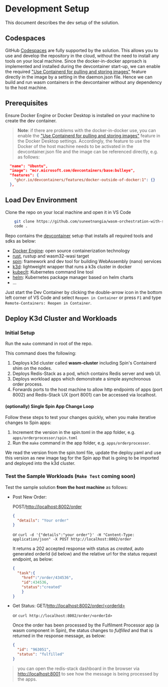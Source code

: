 # Development Setup

This document describes the dev setup of the solution.

## Codespaces

GitHub [Codespaces](https://docs.github.com/en/codespaces/overview) are fully supported by the solution.
This allows you to use and develop the repository in the cloud, without the need to install any tools on your local machine.
Since the docker-in-docker approach is implemented and installed during the devcontainer start-up, we can enable the required ["Use Containerd for pulling and storing images"](https://docs.docker.com/desktop/containerd/) feature directly in the image by a setting in the daemon.json file. Hence we can build and run wasm containers in the devcontainer without any dependency to the host machine.

## Prerequisites

Ensure Docker Engine or Docker Desktop is installed on your machine to create the dev container.

> **Note**: if there are problems with the docker-in-docker use, you can enable the ["Use Containerd for pulling and storing images"](https://docs.docker.com/desktop/containerd/) feature in the Docker Desktop settings. Accordingly, the feature to use the Docker of the host machine needs to be activated in the devcontainer.json file and the image can be referenced directly, e.g. as follows:

  ```json
    "name": "Ubuntu",	
    "image": "mcr.microsoft.com/devcontainers/base:bulleye",
    "features": {
      "ghcr.io/devcontainers/features/docker-outside-of-docker:1": {}
    },
  ```

## Load Dev Environment

Clone the repo on your local machine and open it in VS Code

  ```bash
      git clone https://github.com/suneetnangia/wasm-orchestration-with-spin.git && cd wasm-orchestration-with-spin
      code .
  ```

Repo contains the [devcontainer](../.devcontainer/devcontainer.json) setup that installs all required tools and sdks as below:

- [Docker Engine](https://docs.docker.com/engine/): open source containerization technology
- [rust](https://www.rust-lang.org/), rustup and wasm32-wasi target
- [spin](https://www.fermyon.com/spin): framework and dev tool for building WebAssembly (nano) services
- [k3d](https://k3d.io/): lightweight wrapper that runs a k3s cluster in docker
- [kubeclt](https://kubernetes.io/docs/reference/kubectl/): Kubernetes command line tool
- [helm](https://helm.sh/): Kubernetes package manager based on helm charts
- ...

Just start the Dev Container by clicking the double-arrow icon in the bottom left corner of VS Code and select `Reopen in Container` or press `F1` and type `Remote-Containers: Reopen in Container`.

## Deploy K3d Cluster and Workloads

### Initial Setup

Run the `make` command in root of the repo.

This command does the following:

1. Deploys k3d cluster called **wasm-cluster** including Spin's Containerd shim on the nodes.
2. Deploys Redis-Stack as a pod, which contains Redis server and web UI.
3. Deploys workload apps which demonstrate a simple asynchronous order process.
4. Forwards ports to the host machine to allow http endpoints of apps (port 8002) and Redis-Stack UX (port 8001) can be accessed via localhost.

#### (optionally) Single Spin App Change Loop

Follow these steps to test your changes quickly, when you make iterative changes to Spin apps:

1. Increment the version in the spin.toml in the app folder, e.g. `apps/orderprocessor/spin.toml`
2. Run the `make` command in the app folder, e.g. `apps/orderprocessor`.

We read the version from the spin.toml file, update the deploy.yaml and use this version as new image tag for the Spin app that is going to be imported and deployed into the k3d cluster.

### Test the Sample Workloads (`Make Test` coming soon)

Test the sample solution **from the host machine** as follows:

- Post New Order:

  POST/[http://localhost:8002/order](http://localhost:8002/order)

  ```json
  {
    "details": "Your order"
  }
  ```

  or `curl -d '{"details":"your order"}' -H "Content-Type: application/json" -X POST http://localhost:8002/order`

  It returns a 202 accepted response with status as _created_, auto generated orderId (id below) and the relative url for the status request endpoint, as below:

  ```json
  {
    "task":{
      "href":"/order/434536",
      "id":434536,
      "status":"created"
      }
  }
  ```

- Get Status:
  GET/[http://localhost:8002/order/\<orderId>](http://localhost:8002/order/<orderId>)
  
  or `curl http://localhost:8002/order/<orderId>`
  
  Once the order has been processed by the Fulfilment Processor app (a wasm component in Spin), the status changes to _fulfilled_ and that is returned in the response message, as below:
  
  ```json
  {
    "id": "963051",
    "status": "fulfilled"
  }
  ```

> you can open the redis-stack dashboard in the browser via [http://localhost:8001](http://localhost:8001) to see how the message is being processed by the apps.
